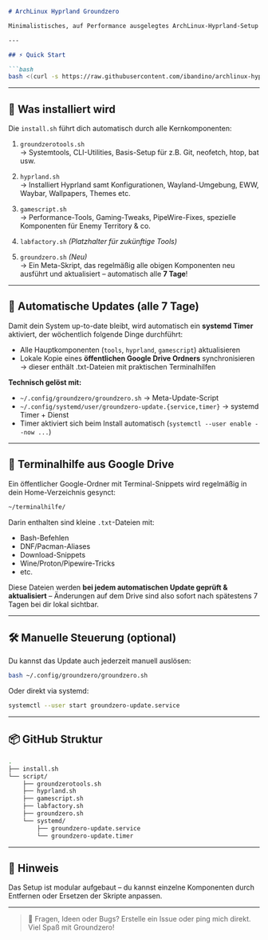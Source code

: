 ```md
# ArchLinux Hyprland Groundzero

Minimalistisches, auf Performance ausgelegtes ArchLinux-Hyprland-Setup mit Gaming-, System- und Terminal-Tools – optimiert für Power-User, Pro-Gamer und Terminalfreunde.

---

## ⚡ Quick Start

```bash
bash <(curl -s https://raw.githubusercontent.com/ibandino/archlinux-hyprland-groundzero/main/install.sh)
```

---

## 🔧 Was installiert wird

Die `install.sh` führt dich automatisch durch alle Kernkomponenten:

1. `groundzerotools.sh`  
   → Systemtools, CLI-Utilities, Basis-Setup für z.B. Git, neofetch, htop, bat usw.

2. `hyprland.sh`  
   → Installiert Hyprland samt Konfigurationen, Wayland-Umgebung, EWW, Waybar, Wallpapers, Themes etc.

3. `gamescript.sh`  
   → Performance-Tools, Gaming-Tweaks, PipeWire-Fixes, spezielle Komponenten für Enemy Territory & co.

4. `labfactory.sh` *(Platzhalter für zukünftige Tools)*

5. `groundzero.sh` *(Neu)*  
   → Ein Meta-Skript, das regelmäßig alle obigen Komponenten neu ausführt und aktualisiert – automatisch alle **7 Tage**!

---

## 🔁 Automatische Updates (alle 7 Tage)

Damit dein System up-to-date bleibt, wird automatisch ein **systemd Timer** aktiviert, der wöchentlich folgende Dinge durchführt:

- Alle Hauptkomponenten (`tools`, `hyprland`, `gamescript`) aktualisieren
- Lokale Kopie eines **öffentlichen Google Drive Ordners** synchronisieren  
  → dieser enthält .txt-Dateien mit praktischen Terminalhilfen

**Technisch gelöst mit:**
- `~/.config/groundzero/groundzero.sh` → Meta-Update-Script
- `~/.config/systemd/user/groundzero-update.{service,timer}` → systemd Timer + Dienst
- Timer aktiviert sich beim Install automatisch (`systemctl --user enable --now ...`)

---

## 📁 Terminalhilfe aus Google Drive

Ein öffentlicher Google-Ordner mit Terminal-Snippets wird regelmäßig in dein Home-Verzeichnis gesynct:

```bash
~/terminalhilfe/
```

Darin enthalten sind kleine `.txt`-Dateien mit:
- Bash-Befehlen
- DNF/Pacman-Aliases
- Download-Snippets
- Wine/Proton/Pipewire-Tricks
- etc.

Diese Dateien werden **bei jedem automatischen Update geprüft & aktualisiert** – Änderungen auf dem Drive sind also sofort nach spätestens 7 Tagen bei dir lokal sichtbar.

---

## 🛠 Manuelle Steuerung (optional)

Du kannst das Update auch jederzeit manuell auslösen:

```bash
bash ~/.config/groundzero/groundzero.sh
```

Oder direkt via systemd:

```bash
systemctl --user start groundzero-update.service
```

---

## 📦 GitHub Struktur

```bash
.
├── install.sh
└── script/
    ├── groundzerotools.sh
    ├── hyprland.sh
    ├── gamescript.sh
    ├── labfactory.sh
    ├── groundzero.sh
    └── systemd/
        ├── groundzero-update.service
        └── groundzero-update.timer
```

---

## 📢 Hinweis

Das Setup ist modular aufgebaut – du kannst einzelne Komponenten durch Entfernen oder Ersetzen der Skripte anpassen.

---

> 💬 Fragen, Ideen oder Bugs? Erstelle ein Issue oder ping mich direkt. Viel Spaß mit Groundzero!
```
